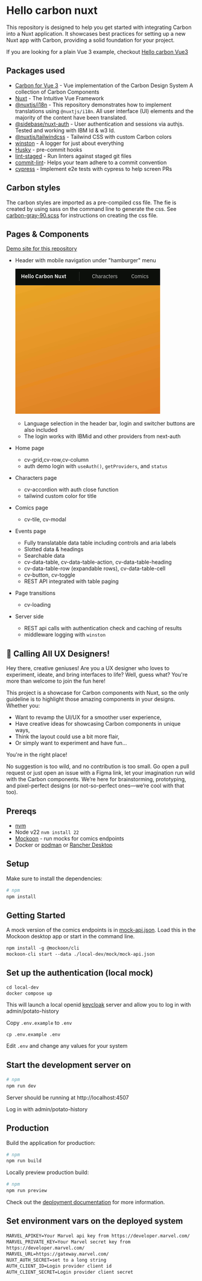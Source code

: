 # Hello carbon nuxt
This repository is designed to help you get started with integrating Carbon into a Nuxt application.
It showcases best practices for setting up a new Nuxt app with Carbon, providing a solid foundation
for your project.

If you are looking for a plain Vue 3 example, checkout [Hello carbon Vue3](https://github.com/IBM/hello-carbon-vue3)

## Packages used
- [Carbon for Vue 3](https://vue.carbondesignsystem.com/?path=/docs/welcome--vue-3-carbon-10) - Vue implementation of
the Carbon Design System A collection of Carbon Components
- [Nuxt](https://nuxt.com/) - The Intuitive Vue Framework
- [@nuxtjs/i18n](https://i18n.nuxtjs.org/) - This repository demonstrates how to implement translations using
`@nuxtjs/i18n`. All user interface (UI) elements and the majority of the content have been translated.
- [@sidebase/nuxt-auth](https://auth.sidebase.io/) - User authentication and sessions via authjs. Tested and working with IBM Id & w3 Id.
- [@nuxtjs/tailwindcss](https://tailwindcss.nuxtjs.org/) - Tailwind CSS with custom Carbon colors
- [winston](https://github.com/IBM/hello-carbon-vue3?tab=readme-ov-file) - A logger for just about everything
- [Husky](https://www.npmjs.com/package/husky) - pre-commit hooks
- [lint-staged](https://www.npmjs.com/package/lint-staged) - Run linters against staged git files
- [commit-lint](https://commitlint.js.org/#/)- Helps your team adhere to a commit convention
- [cypress](https://www.cypress.io/) - Implement e2e tests with cypress to help screen PRs

## Carbon styles
The carbon styles are imported as a pre-compiled css file. The fie is created by using sass on the command line to
generate the css. See [carbon-gray-90.scss](assets/scss/carbon-gray-90.scss) for instructions on creating the css file.

## Pages & Components
[Demo site for this repository](https://example.com)
- Header with mobile navigation under "hamburger" menu

  ![header](./docs/header.gif)
  - Language selection in the header bar, login and switcher buttons are also included
  - The login works with IBMid and other providers from next-auth
- Home page
  - cv-grid,cv-row,cv-column
  - auth demo login with `useAuth()`, `getProviders`, and `status`
- Characters page
  - cv-accordion with auth close function
  - tailwind custom color for title
- Comics page
  - cv-tile, cv-modal
- Events page
  - Fully translatable data table including controls and aria labels
  - Slotted data & headings
  - Searchable data
  - cv-data-table, cv-data-table-action, cv-data-table-heading
  - cv-data-table-row (expandable rows), cv-data-table-cell
  - cv-button, cv-toggle
  - REST API integrated with table paging
- Page transitions
  - cv-loading
- Server side
  - REST api calls with authentication check and caching of results
  - middleware logging with `winston`

## 🎨 Calling All UX Designers!

Hey there, creative geniuses! Are you a UX designer who loves to experiment, ideate, and bring 
interfaces to life? Well, guess what? You're more than welcome to join the fun here!

This project is a showcase for Carbon components with Nuxt, so the only guideline is to highlight 
those amazing components in your designs. Whether you:

- Want to revamp the UI/UX for a smoother user experience,
- Have creative ideas for showcasing Carbon components in unique ways,
- Think the layout could use a bit more flair,
- Or simply want to experiment and have fun...

You're in the right place!

No suggestion is too wild, and no contribution is too small. Go open a pull request or just open an issue with a Figma
link, let your imagination run wild with the Carbon components. We’re here for brainstorming, prototyping, and
pixel-perfect designs (or not-so-perfect ones—we’re cool with that too).

## Prereqs
- [nvm](https://github.com/nvm-sh/nvm?tab=readme-ov-file#installing-and-updating)
- Node v22 `nvm install 22`
- [Mockoon](https://mockoon.com/download/) - run mocks for comics endpoints
- Docker or [podman](https://podman.io/) or [Rancher Desktop](https://rancherdesktop.io/)

## Setup

Make sure to install the dependencies:

```bash
# npm
npm install
```

## Getting Started

A mock version of the comics endpoints is in [mock-api.json](./local-dev/mock/mock-api.json).
Load this in the Mockoon desktop app or start in the command line.
```shell
npm install -g @mockoon/cli
mockoon-cli start --data ./local-dev/mock/mock-api.json

```

## Set up the authentication (local mock)
```shell
cd local-dev
docker compose up
```
This will launch a local openid [keycloak](https://www.keycloak.org/getting-started/getting-started-docker) server and allow you to log in with admin/potato-history

Copy `.env.example` to `.env`
```shell
cp .env.example .env
```
Edit `.env` and change any values for your system

## Start the development server on

```bash
# npm
npm run dev
```
Server should be running at http://localhost:4507


Log in with admin/potato-history

## Production

Build the application for production:

```bash
# npm
npm run build
```

Locally preview production build:

```bash
# npm
npm run preview
```

Check out the [deployment documentation](https://nuxt.com/docs/getting-started/deployment) for more information.

## Set environment vars on the deployed system
```dotenv
MARVEL_APIKEY=Your Marvel api key from https://developer.marvel.com/
MARVEL_PRIVATE_KEY=Your Marvel secret key from https://developer.marvel.com/
MARVEL_URL=https://gateway.marvel.com/
NUXT_AUTH_SECRET=set to a long string
AUTH_CLIENT_ID=Login provider client id
AUTH_CLIENT_SECRET=Login provider client secret
```

